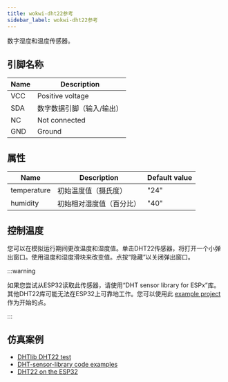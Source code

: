 ```yaml
---
title: wokwi-dht22参考
sidebar_label: wokwi-dht22参考
---
```


数字湿度和温度传感器。

<wokwi-dht22 />

## 引脚名称

| Name | Description               |
| ---- | ------------------------- |
| VCC  | Positive voltage          |
| SDA  | 数字数据引脚（输入/输出） |
| NC   | Not connected             |
| GND  | Ground                    |

## 属性

| Name        | Description              | Default value |
| ----------- | ------------------------ | ------------- |
| temperature | 初始温度值（摄氏度）     | "24"          |
| humidity    | 初始相对湿度值（百分比） | "40"          |

## 控制温度

您可以在模拟运行期间更改温度和湿度值。单击DHT22传感器，将打开一个小弹出窗口。使用温度和湿度滑块来改变值。点按“隐藏”以关闭弹出窗口。

:::warning

如果您尝试从ESP32读取此传感器，请使用“DHT sensor library for ESPx”库。其他DHT22库可能无法在ESP32上可靠地工作。您可以使用此 [example project](https://wokwi.com/projects/322410731508073042) 作为开始的点。

:::

## 仿真案例

- [DHTlib DHT22 test](https://wokwi.com/arduino/libraries/DHTlib/dht22_test)
- [DHT-sensor-library code examples](https://wokwi.com/arduino/libraries/DHT-sensor-library)
- [DHT22 on the ESP32](https://wokwi.com/projects/322410731508073042)
